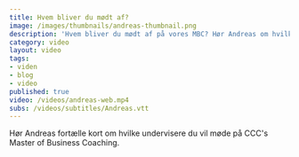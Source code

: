 ```yaml
---
title: Hvem bliver du mødt af?
image: /images/thumbnails/andreas-thumbnail.png
description: 'Hvem bliver du mødt af på vores MBC? Hør Andreas om hvilke mennesker der underviser på uddannelsen.'
category: video
layout: video
tags:
- viden
- blog
- video
published: true
video: /videos/andreas-web.mp4
subs: /videos/subtitles/Andreas.vtt
---
```


Hør Andreas fortælle kort om hvilke undervisere du vil møde på CCC's Master of Business Coaching.